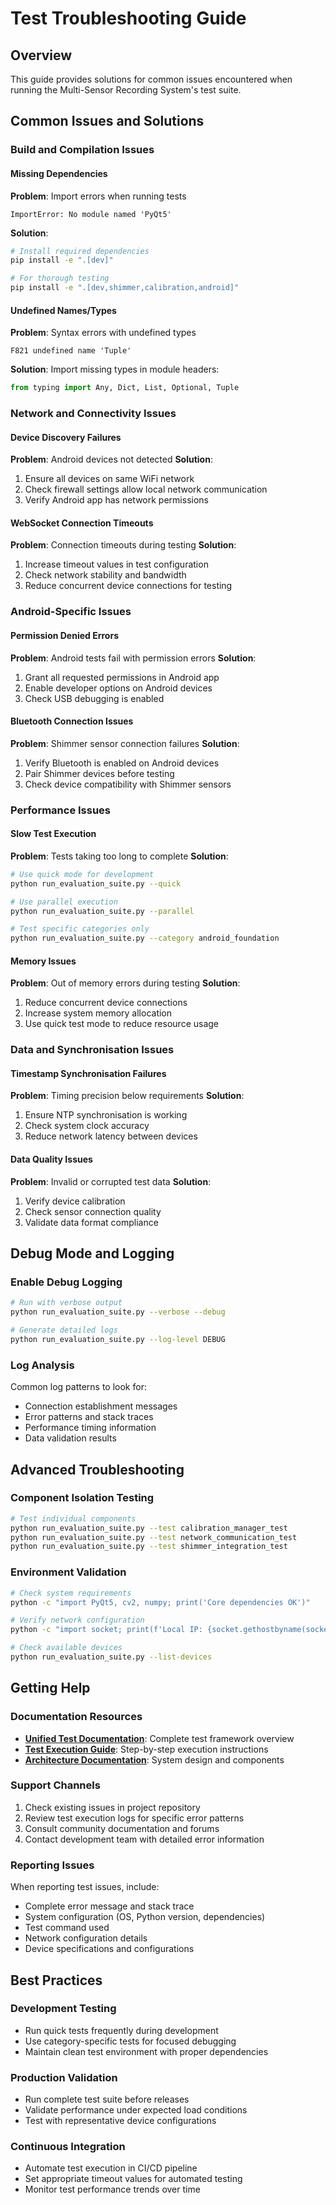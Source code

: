 # Test Troubleshooting Guide

## Overview

This guide provides solutions for common issues encountered when running the Multi-Sensor Recording System's test suite.

## Common Issues and Solutions

### Build and Compilation Issues

#### Missing Dependencies
**Problem**: Import errors when running tests
```
ImportError: No module named 'PyQt5'
```

**Solution**:
```bash
# Install required dependencies
pip install -e ".[dev]"

# For thorough testing
pip install -e ".[dev,shimmer,calibration,android]"
```

#### Undefined Names/Types
**Problem**: Syntax errors with undefined types
```
F821 undefined name 'Tuple'
```

**Solution**: Import missing types in module headers:
```python
from typing import Any, Dict, List, Optional, Tuple
```

### Network and Connectivity Issues

#### Device Discovery Failures
**Problem**: Android devices not detected
**Solution**:
1. Ensure all devices on same WiFi network
2. Check firewall settings allow local network communication
3. Verify Android app has network permissions

#### WebSocket Connection Timeouts
**Problem**: Connection timeouts during testing
**Solution**:
1. Increase timeout values in test configuration
2. Check network stability and bandwidth
3. Reduce concurrent device connections for testing

### Android-Specific Issues

#### Permission Denied Errors
**Problem**: Android tests fail with permission errors
**Solution**:
1. Grant all requested permissions in Android app
2. Enable developer options on Android devices
3. Check USB debugging is enabled

#### Bluetooth Connection Issues
**Problem**: Shimmer sensor connection failures
**Solution**:
1. Verify Bluetooth is enabled on Android devices
2. Pair Shimmer devices before testing
3. Check device compatibility with Shimmer sensors

### Performance Issues

#### Slow Test Execution
**Problem**: Tests taking too long to complete
**Solution**:
```bash
# Use quick mode for development
python run_evaluation_suite.py --quick

# Use parallel execution
python run_evaluation_suite.py --parallel

# Test specific categories only
python run_evaluation_suite.py --category android_foundation
```

#### Memory Issues
**Problem**: Out of memory errors during testing
**Solution**:
1. Reduce concurrent device connections
2. Increase system memory allocation
3. Use quick test mode to reduce resource usage

### Data and Synchronisation Issues

#### Timestamp Synchronisation Failures
**Problem**: Timing precision below requirements
**Solution**:
1. Ensure NTP synchronisation is working
2. Check system clock accuracy
3. Reduce network latency between devices

#### Data Quality Issues
**Problem**: Invalid or corrupted test data
**Solution**:
1. Verify device calibration
2. Check sensor connection quality
3. Validate data format compliance

## Debug Mode and Logging

### Enable Debug Logging
```bash
# Run with verbose output
python run_evaluation_suite.py --verbose --debug

# Generate detailed logs
python run_evaluation_suite.py --log-level DEBUG
```

### Log Analysis
Common log patterns to look for:
- Connection establishment messages
- Error patterns and stack traces
- Performance timing information
- Data validation results

## Advanced Troubleshooting

### Component Isolation Testing
```bash
# Test individual components
python run_evaluation_suite.py --test calibration_manager_test
python run_evaluation_suite.py --test network_communication_test
python run_evaluation_suite.py --test shimmer_integration_test
```

### Environment Validation
```bash
# Check system requirements
python -c "import PyQt5, cv2, numpy; print('Core dependencies OK')"

# Verify network configuration
python -c "import socket; print(f'Local IP: {socket.gethostbyname(socket.gethostname())}')"

# Check available devices
python run_evaluation_suite.py --list-devices
```

## Getting Help

### Documentation Resources
- **[Unified Test Documentation](../UNIFIED_TEST_DOCUMENTATION.md)**: Complete test framework overview
- **[Test Execution Guide](./test_execution_guide.md)**: Step-by-step execution instructions
- **[Architecture Documentation](./architecture.md)**: System design and components

### Support Channels
1. Check existing issues in project repository
2. Review test execution logs for specific error patterns
3. Consult community documentation and forums
4. Contact development team with detailed error information

### Reporting Issues
When reporting test issues, include:
- Complete error message and stack trace
- System configuration (OS, Python version, dependencies)
- Test command used
- Network configuration details
- Device specifications and configurations

## Best Practices

### Development Testing
- Run quick tests frequently during development
- Use category-specific tests for focused debugging
- Maintain clean test environment with proper dependencies

### Production Validation
- Run complete test suite before releases
- Validate performance under expected load conditions
- Test with representative device configurations

### Continuous Integration
- Automate test execution in CI/CD pipeline
- Set appropriate timeout values for automated testing
- Monitor test performance trends over time